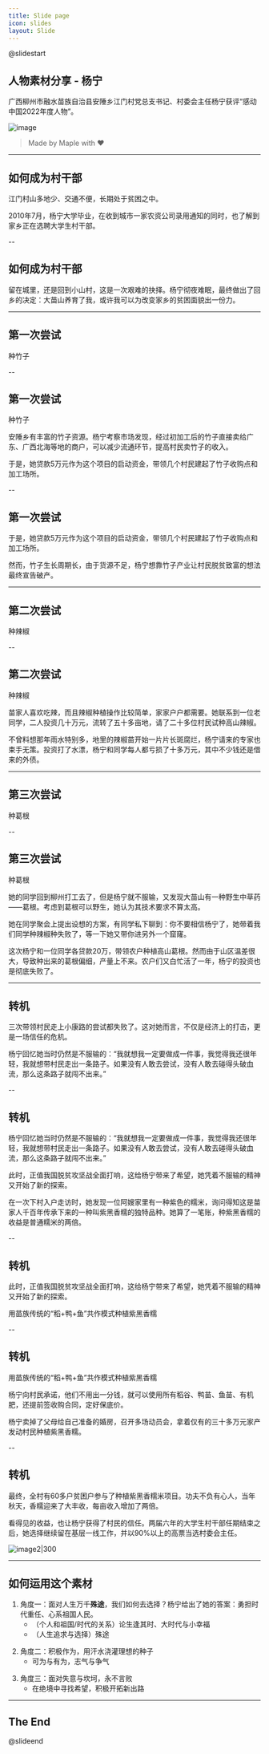 ```yaml
---
title: Slide page
icon: slides
layout: Slide
---
```


<!-- markdownlint-disable MD024 MD033 MD051 -->

@slidestart

<!-- .slide: data-transition="slide" -->

## 人物素材分享 - 杨宁

<!-- .element: class="r-fit-text" -->

广西柳州市融水苗族自治县安陲乡江门村党总支书记、村委会主任杨宁获评“感动中国2022年度人物”。

![image](http://inews.gtimg.com/newsapp_bt/0/15712541928/1000)

>  Made by Maple with ❤

---

<!-- .slide: data-transition="slide" data-auto-animate -->

## 如何成为村干部

<!-- .element: class="r-fit-text" -->

江门村山多地少、交通不便，长期处于贫困之中。

<!-- .element: class="fragment fade-in" -->

2010年7月，杨宁大学毕业，在收到城市一家农资公司录用通知的同时，也了解到家乡正在选聘大学生村干部。

<!-- .element: class="fragment fade-in" -->

--

<!-- .slide: data-transition="slide" data-auto-animate -->

## 如何成为村干部

<!-- .element: class="r-fit-text" -->

留在城里，还是回到小山村，这是一次艰难的抉择。杨宁彻夜难眠，最终做出了回乡的决定：大苗山养育了我，或许我可以为改变家乡的贫困面貌出一份力。

---

<!-- .slide: data-transition="slide" data-auto-animate -->

## 第一次尝试

<!-- .element: class="r-fit-text" -->

种竹子

<!-- .element: class="r-fit-text" -->

--

<!-- .slide: data-auto-animate -->

## 第一次尝试

<!-- .element: class="r-fit-text" -->

种竹子

安陲乡有丰富的竹子资源。杨宁考察市场发现，经过初加工后的竹子直接卖给广东、广西北海等地的商户，可以减少流通环节，提高村民卖竹子的收入。

于是，她贷款5万元作为这个项目的启动资金，带领几个村民建起了竹子收购点和加工场所。

<!-- .element: class="fragment fade-in" -->

--

<!-- .slide: data-auto-animate -->

## 第一次尝试

<!-- .element: class="r-fit-text" -->

于是，她贷款5万元作为这个项目的启动资金，带领几个村民建起了竹子收购点和加工场所。

然而，竹子生长周期长，由于货源不足，杨宁想靠竹子产业让村民脱贫致富的想法最终宣告破产。

<!-- .element: class="fragment fade-in" -->

---

<!-- .slide: data-transition="slide" data-auto-animate -->

## 第二次尝试

<!-- .element: class="r-fit-text" -->

种辣椒

<!-- .element: class="r-fit-text" -->

--

<!-- .slide: data-transition="slide" data-auto-animate -->

## 第二次尝试

<!-- .element: class="r-fit-text" -->

种辣椒

苗家人喜欢吃辣，而且辣椒种植操作比较简单，家家户户都需要。她联系到一位老同学，二人投资几十万元，流转了五十多亩地，请了二十多位村民试种高山辣椒。

不曾料想那年雨水特别多，地里的辣椒苗开始一片片长斑腐烂，杨宁请来的专家也束手无策。投资打了水漂，杨宁和同学每人都亏损了十多万元，其中不少钱还是借来的外债。

<!-- .element: class="fragment fade-in" -->

---

<!-- .slide: data-transition="slide" data-auto-animate -->

## 第三次尝试

<!-- .element: class="r-fit-text" -->

种葛根

<!-- .element: class="r-fit-text" -->

--

<!-- .slide: data-transition="slide" data-auto-animate -->

## 第三次尝试

<!-- .element: class="r-fit-text" -->

种葛根

她的同学回到柳州打工去了，但是杨宁就不服输，又发现大苗山有一种野生中草药——葛根。考虑到葛根可以野生，她认为其技术要求不算太高。

她在同学聚会上提出设想的方案，有同学私下聊到：你不要相信杨宁了，她带着我们同学种辣椒种失败了，等一下她又带你进另外一个窟窿。

<!-- .element: class="fragment fade-in" -->

这次杨宁和一位同学各贷款20万，带领农户种植高山葛根。然而由于山区温差很大，导致种出来的葛根偏细，产量上不来。农户们又白忙活了一年，杨宁的投资也是彻底失败了。

<!-- .element: class="fragment fade-in" -->

---

<!-- .slide: data-transition="slide" data-auto-animate -->

## 转机

<!-- .element: class="r-fit-text" -->

三次带领村民走上小康路的尝试都失败了。这对她而言，不仅是经济上的打击，更是一场信任的危机。

杨宁回忆她当时仍然是不服输的：“我就想我一定要做成一件事，我觉得我还很年轻，我就想带村民走出一条路子。如果没有人敢去尝试，没有人敢去碰得头破血流，那么这条路子就闯不出来。”

--

<!-- .slide: data-transition="slide" data-auto-animate -->

## 转机

<!-- .element: class="r-fit-text" -->

杨宁回忆她当时仍然是不服输的：“我就想我一定要做成一件事，我觉得我还很年轻，我就想带村民走出一条路子。如果没有人敢去尝试，没有人敢去碰得头破血流，那么这条路子就闯不出来。”

此时，正值我国脱贫攻坚战全面打响，这给杨宁带来了希望，她凭着不服输的精神又开始了新的探索。

在一次下村入户走访时，她发现一位阿嫂家里有一种紫色的糯米，询问得知这是苗家人千百年传承下来的一种叫紫黑香糯的独特品种。她算了一笔账，种紫黑香糯的收益是普通糯米的两倍。

<!-- .element: class="fragment fade-in" -->

--

<!-- .slide: data-transition="slide" data-auto-animate -->

## 转机

<!-- .element: class="r-fit-text" -->

此时，正值我国脱贫攻坚战全面打响，这给杨宁带来了希望，她凭着不服输的精神又开始了新的探索。

用苗族传统的“稻+鸭+鱼”共作模式种植紫黑香糯

--

<!-- .slide: data-transition="slide" data-auto-animate -->

## 转机

<!-- .element: class="r-fit-text" -->

用苗族传统的“稻+鸭+鱼”共作模式种植紫黑香糯

杨宁向村民承诺，他们不用出一分钱，就可以使用所有稻谷、鸭苗、鱼苗、有机肥，还提前签收购合同，定好保底价。

杨宁卖掉了父母给自己准备的婚房，召开多场动员会，拿着仅有的三十多万元家产发动村民种植紫黑香糯。

<!-- .element: class="fragment fade-in" -->

--

<!-- .slide: data-transition="slide" data-auto-animate -->

## 转机

<!-- .element: class="r-fit-text" -->

最终，全村有60多户贫困户参与了种植紫黑香糯米项目。功夫不负有心人，当年秋天，香糯迎来了大丰收，每亩收入增加了两倍。

看得见的收益，也让杨宁获得了村民的信任。两届六年的大学生村干部任期结束之后，她选择继续留在基层一线工作，并以90%以上的高票当选村委会主任。

<!-- .element: class="fragment fade-in" -->

![image2|300](https://boot-img.xuexi.cn/image/1006/process/0afa3d9da9544201bb9d8872a3107263.jpg)
<!-- .element: class="fragment fade-in" -->

---

<!-- .slide: data-transition="slide" data-auto-animate -->

## 如何运用这个素材

1. 角度一：面对人生万千**殊途**，我们如何去选择？杨宁给出了她的答案：勇担时代重任、心系祖国人民。
	- （个人和祖国/时代的关系）论生逢其时、大时代与小幸福
	- （人生追求与选择）殊途
<!-- .element: class="fragment fade-up" -->

2. 角度二：积极作为，用汗水浇灌理想的种子
	- 可为与有为，志气与争气
<!-- .element: class="fragment fade-up" -->

3. 角度三：面对失意与坎坷，永不言败
	- 在绝境中寻找希望，积极开拓新出路
<!-- .element: class="fragment fade-up" -->

---

<!-- .element: class="r-fit-text" -->

## The End

@slideend
